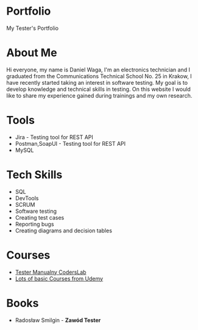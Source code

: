# Portfolio
My Tester's Portfolio 
# About Me
Hi everyone, my name is Daniel Waga, I'm an electronics technician and I graduated from the Communications Technical School No. 25 in Krakow, I have recently started taking an interest in software testing. My goal is to develop knowledge and technical skills in testing. On this website I would like to share my experience gained during trainings and my own research.
# Tools
* Jira - Testing tool for REST API
* Postman,SoapUI - Testing tool for REST API
* MySQL
# Tech Skills
* SQL
* DevTools
* SCRUM
* Software testing
* Creating test cases
* Reporting bugs
* Creating diagrams and decision tables
# Courses
* [Tester Manualny CodersLab](https://coderslab.pl/pl/kurs/tester-manualny/o-kursie)
* [Lots of basic Courses from Udemy](https://www.udemy.com/)
# Books
* Radosław Smilgin - **Zawód Tester**
